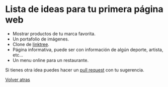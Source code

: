# Lista de ideas para tu primera página web
 
- Mostrar productos de tu marca favorita.
- Un portafolio de imágenes.
- Clone de [linktree](https://adonyssantos.me/).
- Página informativa, puede ser con información de algún deporte, artista, etc...
- Un menu online para un restaurante.
 
Si tienes otra idea puedes hacer un [pull request](https://github.com/PuzzlerDev/22-dev-days-challenge/pulls) con tu sugerencia.

[Volver atras](./)